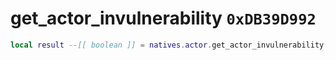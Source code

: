 # get_actor_invulnerability `0xDB39D992`

```lua
local result --[[ boolean ]] = natives.actor.get_actor_invulnerability(_actor --[[ integer ]])
```